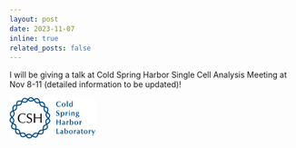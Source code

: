 ```yaml
---
layout: post
date: 2023-11-07
inline: true
related_posts: false
---
```


I will be giving a talk at Cold Spring Harbor Single Cell Analysis Meeting at Nov 8-11 (detailed information to be updated)!

<img src="assets/img/cshl_logo_alternate_RGB.png" width="30%" style="vertical-align: right;" />
